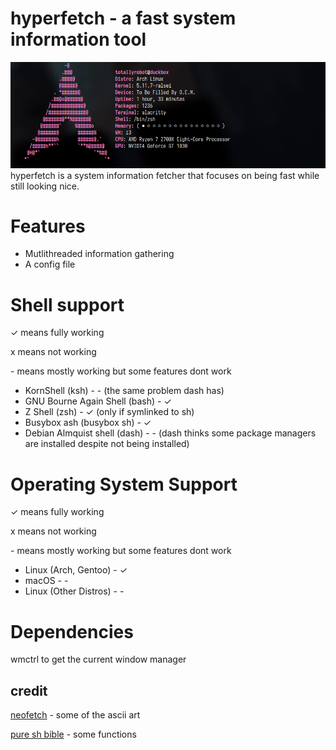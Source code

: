 # hyperfetch - a fast system information tool
![screenshot](images/arch-totallyrobot.png)
hyperfetch is a system information fetcher that focuses on being fast while still looking nice.

# Features
- Mutlithreaded information gathering
- A config file

# Shell support
✓ means fully working

x means not working

\- means mostly working but some features dont work


- KornShell (ksh) - - (the same problem dash has)
- GNU Bourne Again Shell (bash) - ✓
- Z Shell (zsh) - ✓ (only if symlinked to sh)
- Busybox ash (busybox sh) - ✓
- Debian Almquist shell (dash) - - (dash thinks some package managers are installed despite not being installed)

# Operating System Support
✓ means fully working

x means not working

\- means mostly working but some features dont work

- Linux (Arch, Gentoo) - ✓
- macOS - -
- Linux (Other Distros) - -

# Dependencies
  wmctrl
to get the current window manager
## credit
[neofetch](https://github.com/dylanaraps/neofetch) - some of the ascii art 

[pure sh bible](https://github.com/dylanaraps/pure-sh-bible) - some functions
